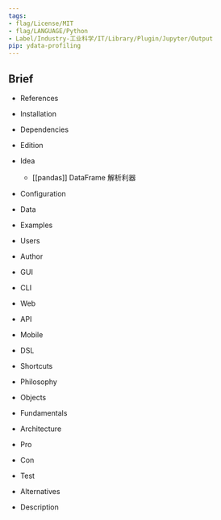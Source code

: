 ```yaml
---
tags:
- flag/License/MIT
- flag/LANGUAGE/Python
- Label/Industry-工业科学/IT/Library/Plugin/Jupyter/Output
pip: ydata-profiling
---
```


## Brief

- References

- Installation

- Dependencies

- Edition

- Idea
    - [[pandas]] DataFrame 解析利器

- Configuration

- Data

- Examples

- Users

- Author

- GUI

- CLI

- Web

- API

- Mobile

- DSL

- Shortcuts

- Philosophy

- Objects

- Fundamentals

- Architecture

- Pro

- Con

- Test

- Alternatives

- Description

